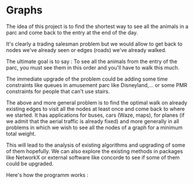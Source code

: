 # Graphs

The idea of this project is to find the shortest way to see all the animals in a parc and come back to the entry at the end of the day. 

It's clearly a trading salesman problem but we would allow to get back to nodes we've already seen or edges (roads) we've already walked. 

The ultimate goal is to say : To see all the animals from the entry of the parc, you must see them in this order and you'll have to walk this much. 

The immediate upgrade of the problem could be adding some time constraints like queues in amusement parc like Disneyland,... or some PMR constraints for people that can't use stairs. 

The above and more general problem is to find the optimal walk on already existing edges to visit all the nodes at least once and come back to where we started. It has applications for buses, cars (Waze, maps), for planes (if we admit that the aerial traffic is already fixed) and more generally in all problems in which we wish to see all the nodes of a graph for a minimum total weight.

This will lead to the analysis of existing algorithms and upgrading of some of them hopefully. We can also explore the existing methods in packages like NetworkX or external software like concorde to see if some of them could be upgraded. 

Here's how the programm works : 